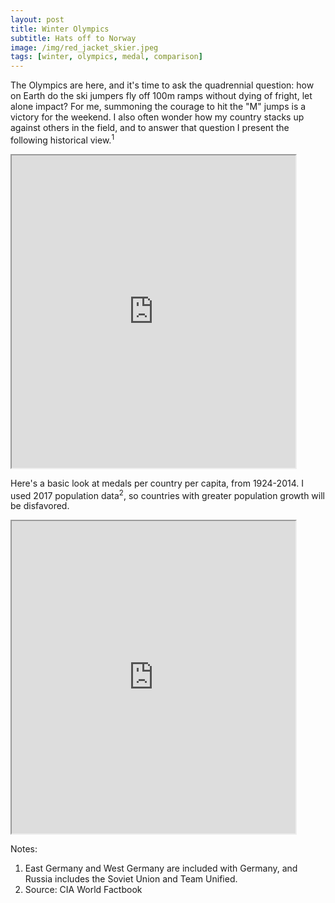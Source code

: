 ```yaml
---
layout: post
title: Winter Olympics
subtitle: Hats off to Norway
image: /img/red_jacket_skier.jpeg
tags: [winter, olympics, medal, comparison]
---
```


The Olympics are here, and it's time to ask the quadrennial question: how on Earth do the ski jumpers fly off 100m ramps without dying of fright, let alone impact? For me, summoning the courage to hit the "M" jumps is a victory for the weekend.
I also often wonder how my country stacks up against others in the field, and to answer that question I present the following historical view.<sup>1</sup>

<style> .responsive-wrap iframe{ max-width: 100%;} </style>
<iframe src="https://public.tableau.com/views/winter_olympic_medals_chart_CY/Dashboard1?:showVizHome=no&:embed=true" width="90%" height="500"></iframe>

Here's a basic look at medals per country per capita, from 1924-2014. I used 2017 population data<sup>2</sup>, so countries with greater population growth will be disfavored.

<style> .responsive-wrap iframe{ max-width: 100%;} </style>
<iframe src="https://public.tableau.com/shared/4NR739M7D?:showVizHome=no&:embed=true" width="90%" height="500"></iframe>


Notes:
1. East Germany and West Germany are included with Germany, and Russia includes the Soviet Union and Team Unified.
2. Source: CIA World Factbook
